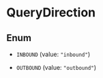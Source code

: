 

# QueryDirection

## Enum


* `INBOUND` (value: `"inbound"`)

* `OUTBOUND` (value: `"outbound"`)



